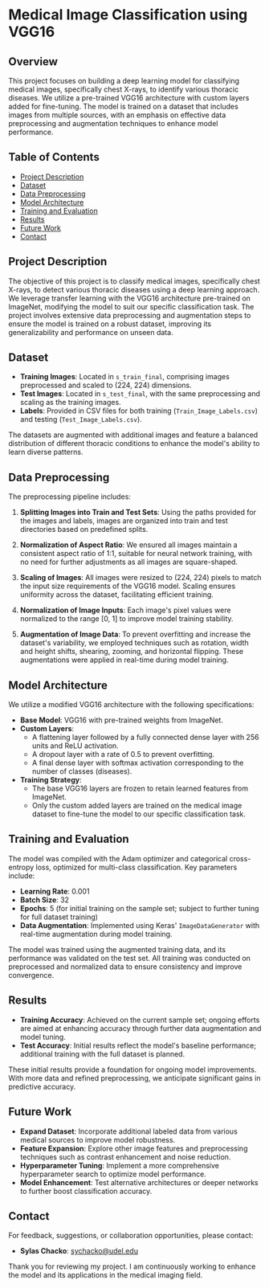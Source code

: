 # Medical Image Classification using VGG16

## Overview
This project focuses on building a deep learning model for classifying medical images, specifically chest X-rays, to identify various thoracic diseases. We utilize a pre-trained VGG16 architecture with custom layers added for fine-tuning. The model is trained on a dataset that includes images from multiple sources, with an emphasis on effective data preprocessing and augmentation techniques to enhance model performance.

## Table of Contents
- [Project Description](#project-description)
- [Dataset](#dataset)
- [Data Preprocessing](#data-preprocessing)
- [Model Architecture](#model-architecture)
- [Training and Evaluation](#training-and-evaluation)
- [Results](#results)
- [Future Work](#future-work)
- [Contact](#contact)

## Project Description
The objective of this project is to classify medical images, specifically chest X-rays, to detect various thoracic diseases using a deep learning approach. We leverage transfer learning with the VGG16 architecture pre-trained on ImageNet, modifying the model to suit our specific classification task. The project involves extensive data preprocessing and augmentation steps to ensure the model is trained on a robust dataset, improving its generalizability and performance on unseen data.

## Dataset
- **Training Images**: Located in `s_train_final`, comprising images preprocessed and scaled to (224, 224) dimensions.
- **Test Images**: Located in `s_test_final`, with the same preprocessing and scaling as the training images.
- **Labels**: Provided in CSV files for both training (`Train_Image_Labels.csv`) and testing (`Test_Image_Labels.csv`).

The datasets are augmented with additional images and feature a balanced distribution of different thoracic conditions to enhance the model's ability to learn diverse patterns.

## Data Preprocessing
The preprocessing pipeline includes:
1. **Splitting Images into Train and Test Sets**: Using the paths provided for the images and labels, images are organized into train and test directories based on predefined splits.
   
2. **Normalization of Aspect Ratio**: We ensured all images maintain a consistent aspect ratio of 1:1, suitable for neural network training, with no need for further adjustments as all images are square-shaped.

3. **Scaling of Images**: All images were resized to (224, 224) pixels to match the input size requirements of the VGG16 model. Scaling ensures uniformity across the dataset, facilitating efficient training.

4. **Normalization of Image Inputs**: Each image's pixel values were normalized to the range [0, 1] to improve model training stability.

5. **Augmentation of Image Data**: To prevent overfitting and increase the dataset's variability, we employed techniques such as rotation, width and height shifts, shearing, zooming, and horizontal flipping. These augmentations were applied in real-time during model training.

## Model Architecture
We utilize a modified VGG16 architecture with the following specifications:
- **Base Model**: VGG16 with pre-trained weights from ImageNet.
- **Custom Layers**: 
  - A flattening layer followed by a fully connected dense layer with 256 units and ReLU activation.
  - A dropout layer with a rate of 0.5 to prevent overfitting.
  - A final dense layer with softmax activation corresponding to the number of classes (diseases).
- **Training Strategy**: 
  - The base VGG16 layers are frozen to retain learned features from ImageNet.
  - Only the custom added layers are trained on the medical image dataset to fine-tune the model to our specific classification task.

## Training and Evaluation
The model was compiled with the Adam optimizer and categorical cross-entropy loss, optimized for multi-class classification. Key parameters include:
- **Learning Rate**: 0.001
- **Batch Size**: 32
- **Epochs**: 5 (for initial training on the sample set; subject to further tuning for full dataset training)
- **Data Augmentation**: Implemented using Keras' `ImageDataGenerator` with real-time augmentation during model training.

The model was trained using the augmented training data, and its performance was validated on the test set. All training was conducted on preprocessed and normalized data to ensure consistency and improve convergence.

## Results
- **Training Accuracy**: Achieved on the current sample set; ongoing efforts are aimed at enhancing accuracy through further data augmentation and model tuning.
- **Test Accuracy**: Initial results reflect the model's baseline performance; additional training with the full dataset is planned.

These initial results provide a foundation for ongoing model improvements. With more data and refined preprocessing, we anticipate significant gains in predictive accuracy.

## Future Work
- **Expand Dataset**: Incorporate additional labeled data from various medical sources to improve model robustness.
- **Feature Expansion**: Explore other image features and preprocessing techniques such as contrast enhancement and noise reduction.
- **Hyperparameter Tuning**: Implement a more comprehensive hyperparameter search to optimize model performance.
- **Model Enhancement**: Test alternative architectures or deeper networks to further boost classification accuracy.

## Contact
For feedback, suggestions, or collaboration opportunities, please contact:

- **Sylas Chacko**: [sychacko@udel.edu](mailto:sychacko@udel.edu)

Thank you for reviewing my project. I am continuously working to enhance the model and its applications in the medical imaging field.
